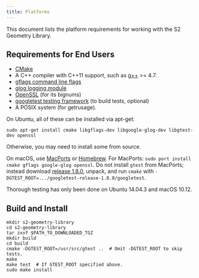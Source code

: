 ```yaml
---
title: Platforms
---
```


This document lists the platform requirements for working with the
S2 Geometry Library.

## Requirements for End Users

* [CMake](http://www.cmake.org/)
* A C++ compiler with C++11 support, such as [g++](https://gcc.gnu.org/)
  \>= 4.7.
* [gflags command line flags](https://github.com/gflags/gflags)
* [glog logging module](https://github.com/google/glog)
* [OpenSSL](https://github.com/openssl/openssl) (for its bignums)
* [googletest testing framework](https://github.com/google/googletest)
  (to build tests, optional)
* A POSIX system (for getrusage).

On Ubuntu, all of these can be installed via apt-get:

```
sudo apt-get install cmake libgflags-dev libgoogle-glog-dev libgtest-dev openssl
```

Otherwise, you may need to install some from source.

On macOS, use [MacPorts](http://www.macports.org/) or
[Homebrew](http://brew.sh/).  For MacPorts:
`sudo port install cmake gflags google-glog openssl`. Do not
install `gtest` from MacPorts; instead download
[release 1.8.0](https://github.com/google/googletest/releases/tag/release-1.8.0), unpack,
and run `cmake` with
`-DGTEST_ROOT=.../googletest-release-1.8.0/googletest`.

Thorough testing has only been done on Ubuntu 14.04.3 and macOS 10.12.

## Build and Install

```
mkdir s2-geometry-library
cd s2-geometry-library
tar zxvf $PATH_TO_DOWNLOADED_TGZ
mkdir build
cd build
cmake -DGTEST_ROOT=/usr/src/gtest ..  # Omit -DGTEST_ROOT to skip tests.
make
make test  # If GTEST_ROOT specified above.
sudo make install
```